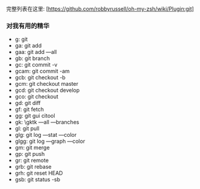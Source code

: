 完整列表在这里: [https://github.com/robbyrussell/oh-my-zsh/wiki/Plugin:git]

### 对我有用的精华

- g: git
- ga: git add
- gaa: git add —all
- gb: git branch
- gc: git commit -v
- gcam: git commit -am
- gcb: git checkout -b
- gcm: git checkout master
- gcd: git checkout develop
- gco: git checkout
- gd: git diff
- gf: git fetch
- gg: git gui citool
- gk: \gktk —all —branches
- gl: git pull
- glg: git log —stat —color
- glgg: git log —graph —color
- gm: git merge
- gp: git push
- gr: git remote
- grb: git rebase
- grh: git reset HEAD
- gsb: git status -sb